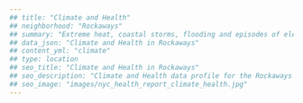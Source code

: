 ```yaml
---
## title: "Climate and Health"
## neighborhood: "Rockaways"
## summary: "Extreme heat, coastal storms, flooding and episodes of elevated ozone are climate-related hazards that may increase with climate change and have important public health impacts in New York City. Extreme weather can cause power outages, which also threaten public health. This report provides neighborhood indicators of climate-related hazards, vulnerability and health impacts."
## data_json: "Climate and Health in Rockaways"
## content_yml: "climate"
## type: location
## seo_title: "Climate and Health in Rockaways"
## seo_description: "Climate and Health data profile for the Rockaways neighborhood of NYC."
## seo_image: "images/nyc_health_report_climate_health.jpg"
---
```

